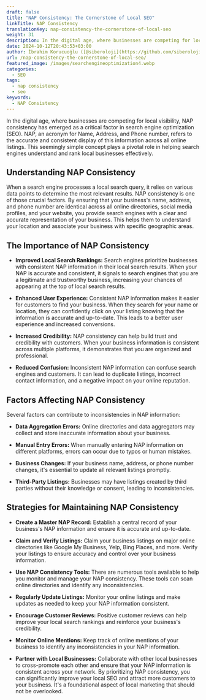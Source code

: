 ```yaml
---
draft: false
title: "NAP Consistency: The Cornerstone of Local SEO"
linkTitle: NAP Consistency
translationKey: nap-consistency-the-cornerstone-of-local-seo
weight: 31
description: In the digital age, where businesses are competing for local visibility, NAP consistency has emerged as a critical factor in search engine optimization (SEO).
date: 2024-10-12T20:43:53+03:00
author: İbrahim Korucuoğlu ([@siberoloji](https://github.com/siberoloji))
url: /nap-consistency-the-cornerstone-of-local-seo/
featured_image: /images/searchengineoptimization4.webp
categories:
  - SEO
tags:
  - nap consistency
  - seo
keywords:
  - NAP Consistency
---
```

In the digital age, where businesses are competing for local visibility, NAP consistency has emerged as a critical factor in search engine optimization (SEO). NAP, an acronym for Name, Address, and Phone number, refers to the accurate and consistent display of this information across all online listings. This seemingly simple concept plays a pivotal role in helping search engines understand and rank local businesses effectively.

## Understanding NAP Consistency

When a search engine processes a local search query, it relies on various data points to determine the most relevant results. NAP consistency is one of those crucial factors. By ensuring that your business's name, address, and phone number are identical across all online directories, social media profiles, and your website, you provide search engines with a clear and accurate representation of your business. This helps them to understand your location and associate your business with specific geographic areas.

## The Importance of NAP Consistency

* **Improved Local Search Rankings:** Search engines prioritize businesses with consistent NAP information in their local search results. When your NAP is accurate and consistent, it signals to search engines that you are a legitimate and trustworthy business, increasing your chances of appearing at the top of local search results.

* **Enhanced User Experience:** Consistent NAP information makes it easier for customers to find your business. When they search for your name or location, they can confidently click on your listing knowing that the information is accurate and up-to-date. This leads to a better user experience and increased conversions.

* **Increased Credibility:** NAP consistency can help build trust and credibility with customers. When your business information is consistent across multiple platforms, it demonstrates that you are organized and professional.

* **Reduced Confusion:** Inconsistent NAP information can confuse search engines and customers. It can lead to duplicate listings, incorrect contact information, and a negative impact on your online reputation.

## **Factors Affecting NAP Consistency**

Several factors can contribute to inconsistencies in NAP information:

* **Data Aggregation Errors:** Online directories and data aggregators may collect and store inaccurate information about your business.

* **Manual Entry Errors:** When manually entering NAP information on different platforms, errors can occur due to typos or human mistakes.

* **Business Changes:** If your business name, address, or phone number changes, it's essential to update all relevant listings promptly.

* **Third-Party Listings:** Businesses may have listings created by third parties without their knowledge or consent, leading to inconsistencies.

## **Strategies for Maintaining NAP Consistency**

* **Create a Master NAP Record:** Establish a central record of your business's NAP information and ensure it is accurate and up-to-date.

* **Claim and Verify Listings:** Claim your business listings on major online directories like Google My Business, Yelp, Bing Places, and more. Verify your listings to ensure accuracy and control over your business information.

* **Use NAP Consistency Tools:** There are numerous tools available to help you monitor and manage your NAP consistency. These tools can scan online directories and identify any inconsistencies.

* **Regularly Update Listings:** Monitor your online listings and make updates as needed to keep your NAP information consistent.

* **Encourage Customer Reviews:** Positive customer reviews can help improve your local search rankings and reinforce your business's credibility.

* **Monitor Online Mentions:** Keep track of online mentions of your business to identify any inconsistencies in your NAP information.

* **Partner with Local Businesses:** Collaborate with other local businesses to cross-promote each other and ensure that your NAP information is consistent across your network.
By prioritizing NAP consistency, you can significantly improve your local SEO and attract more customers to your business. It's a foundational aspect of local marketing that should not be overlooked.
